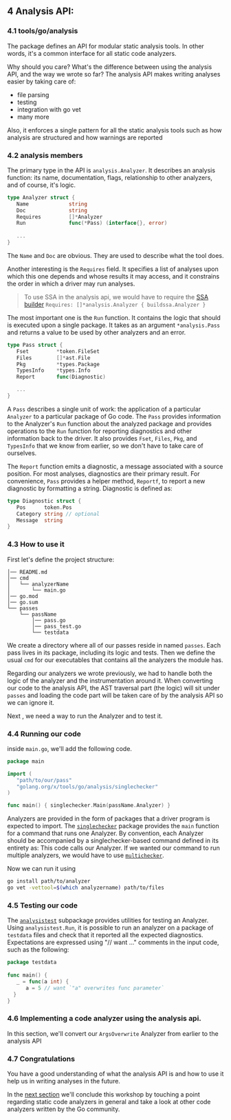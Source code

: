 ## 4 Analysis API:
### 4.1 tools/go/analysis
The package defines an API for modular static analysis tools. In other words, it's a common interface for all static 
code analyzers.

Why should you care? What's the difference between using the analysis API, and the way we wrote so far?
The analysis API makes writing analyses easier by taking care of:
 - file parsing
 - testing
 - integration with go vet
 - many more
 
Also, it enforces a single pattern for all the static analysis tools such as how analysis are structured and how 
warnings are reported
    
### 4.2 analysis members  
The primary type in the API is `analysis.Analyzer`.  It describes an analysis function: its name, documentation, flags, relationship to other analyzers, and of course, it's logic.

``` go
type Analyzer struct {
   Name             string
   Doc              string
   Requires         []*Analyzer
   Run              func(*Pass) (interface{}, error)
 
   ...
}
```

The `Name` and `Doc` are obvious. They are used to describe what the tool does.

Another interesting is the `Requires` field. It specifies a list of analyses upon which this one depends and whose
results it may access, and it constrains the order in which a driver may run analyses.

> To use SSA in the analysis api, we would have to require the [SSA builder](https://pkg.go.dev/golang.org/x/tools/go/analysis/passes/buildssa)
>  `Requires: []*analysis.Analyzer {
                  buildssa.Analyzer
          }`


The most important one is the `Run` function. It contains the logic that should is executed upon a single package. 
It takes as an argument `*analysis.Pass` and returns a value to be used by other analyzers and an error.

``` go
type Pass struct {
   Fset         *token.FileSet
   Files        []*ast.File
   Pkg          *types.Package
   TypesInfo    *types.Info
   Report       func(Diagnostic)

   ...
}
```

A `Pass` describes a single unit of work: the application of a particular `Analyzer` to a particular package of Go code. The `Pass` provides information to the Analyzer's `Run` function about the analyzed package and provides operations to the `Run` function for reporting diagnostics and other information back to the driver. It also provides `Fset`, `Files`, `Pkg`, and `TypesInfo` that we know from earlier, so we don't have to take care of ourselves.

The `Report` function emits a diagnostic, a message associated with a source position. For most analyses, diagnostics are their primary result. For convenience, `Pass` provides a helper method, `Reportf`, to report a new diagnostic by formatting a string. Diagnostic is defined as:

``` go
type Diagnostic struct {
   Pos      token.Pos
   Category string // optional
   Message  string
}
```

### 4.3 How to use it
First let's define the project structure:
```
│── README.md
│── cmd
│   └── analyzerName
│       └── main.go
│── go.mod
│── go.sum
└── passes
    └── passName
        │── pass.go
        │── pass_test.go
        └── testdata
```

We create a directory where all of our passes reside in named `passes`. Each pass lives in its package, including its logic and tests.
Then we define the usual `cmd` for our executables that contains all the analyzers the module has.

Regarding our analyzers we wrote previously, we had to handle both the logic of the analyzer and the instrumentation around it.
When converting our code to the analysis API, the AST traversal part (the logic) will sit under `passes` and loading the code
part will be taken care of by the analysis API so we can ignore it. 

Next , we need a way to run the Analyzer and to test it.

### 4.4 Running our code
inside `main.go`, we'll add the following code. 

``` go
package main

import (
   "path/to/our/pass"
   "golang.org/x/tools/go/analysis/singlechecker"
)

func main() { singlechecker.Main(passName.Analyzer) }
```
Analyzers are provided in the form of packages that a driver program is expected to import. 
The [`singlechecker`](https://pkg.go.dev/golang.org/x/tools/go/analysis/singlechecker) package provides the `main` function for a command that runs one Analyzer. By convention, each Analyzer should be accompanied by a singlechecker-based command defined in its entirety as: This code calls our Analyzer. 
If we wanted our command to run multiple analyzers, we would have to use [`multichecker`](https://pkg.go.dev/golang.org/x/tools/go/analysis/multichecker).

Now we can run it using 
``` bash
go install path/to/analyzer
go vet -vettool=$(which analyzername) path/to/files
```


### 4.5 Testing our code
The [`analysistest`](https://godoc.org/golang.org/x/tools/go/analysis/analysistes) subpackage provides utilities for testing an Analyzer. Using `analysistest.Run`, it is possible to run an analyzer on a package of `testdata` files and check that it reported all the expected diagnostics.
Expectations are expressed using "// want ..." comments in the input code, such as the following:

``` go
package testdata  
  
func main() {  
   _ = func(a int) {  
      a = 5 // want `"a" overwrites func parameter`  
  }  
}
```

### 4.6 Implementing a code analyzer using the analysis api.   
In this section, we'll convert our `ArgsOverwrite` Analyzer from earlier to the analysis API

### 4.7 Congratulations
You have a good understanding of what the analysis API is and how to use it help us in writing analyses in the future.

In the [next section](https://github.com/amit-davidson/GopherCon2021IsraelStaticAnalysisWorkshop/blob/master/conclusion/README.md)
we'll conclude this workshop by touching a point regarding static code analyzers in general and take a look at other code
analyzers written by the Go community.  